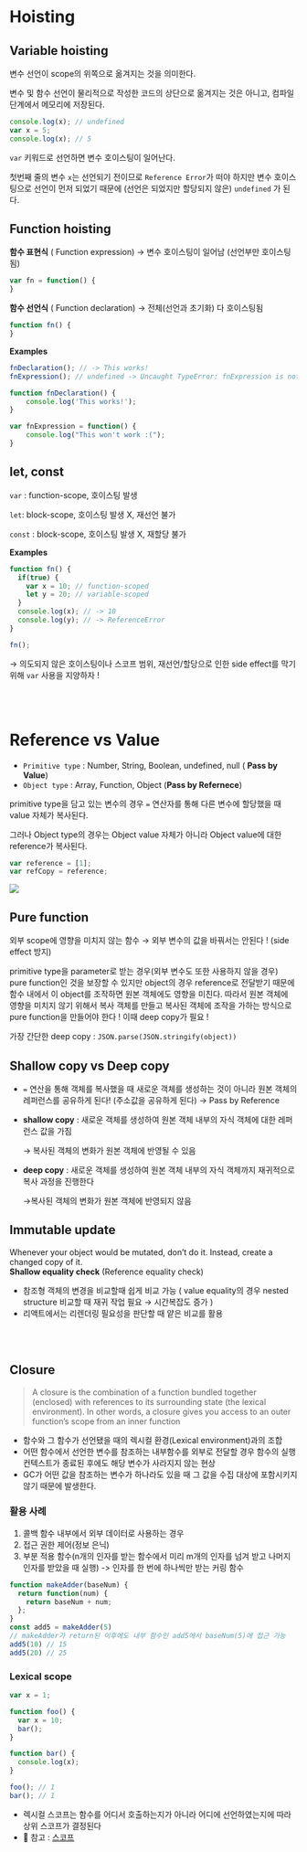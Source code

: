 # Hoisting
## Variable hoisting

변수 선언이 scope의 위쪽으로 옮겨지는 것을 의미한다. 

변수 및 함수 선언이 물리적으로 작성한 코드의 상단으로 옮겨지는 것은 아니고, 컴파일 단계에서 메모리에 저장된다.

```jsx
console.log(x); // undefined
var x = 5;
console.log(x); // 5
```

 `var` 키워드로 선언하면 변수 호이스팅이 일어난다.

첫번째 줄의 변수  `x`는 선언되기 전이므로 `Reference Error`가 떠야 하지만 변수 호이스팅으로 선언이 먼저 되었기 때문에 (선언은 되었지만 할당되지 않은) `undefined` 가 된다.

## Function hoisting

**함수 표현식** ( Function expression) → 변수 호이스팅이 일어남 (선언부만 호이스팅됨)

```jsx
var fn = function() {
}
```

**함수 선언식** ( Function declaration) → 전체(선언과 초기화) 다 호이스팅됨 

```jsx
function fn() {
}
```

**Examples**

```jsx
fnDeclaration(); // -> This works!
fnExpression(); // undefined -> Uncaught TypeError: fnExpression is not a function

function fnDeclaration() {
    console.log('This works!');
}

var fnExpression = function() {
    console.log("This won't work :(");
}
```

## let, const

`var` : function-scope, 호이스팅 발생

`let`:  block-scope, 호이스팅 발생 X, 재선언 불가

`const` : block-scope, 호이스팅 발생 X,  재할당 불가

**Examples**

```jsx
function fn() {
  if(true) {
    var x = 10; // function-scoped
    let y = 20; // variable-scoped
  }
  console.log(x); // -> 10
  console.log(y); // -> ReferenceError
}

fn();
```

→  의도되지 않은 호이스팅이나 스코프 범위, 재선언/할당으로 인한 side effect를 막기 위해  `var` 사용을 지양하자 !

 <br>
 <br>
 
# Reference vs Value

- `Primitive type` :  Number, String, Boolean, undefined, null ( **Pass by Value**)
- `Object type` : Array, Function, Object (**Pass by Refernece**)

primitive type을 담고 있는 변수의 경우 `=` 연산자를 통해 다른 변수에 할당했을 때 value 자체가 복사된다. 

그러나 Object type의 경우는 Object value 자체가 아니라 Object value에 대한 reference가 복사된다.

```jsx
var reference = [1];
var refCopy = reference;
```

![](https://s3.us-west-2.amazonaws.com/secure.notion-static.com/81aa31f9-eec7-4d1f-bc14-1bbca157402c/Untitled.png?X-Amz-Algorithm=AWS4-HMAC-SHA256&X-Amz-Credential=AKIAT73L2G45O3KS52Y5%2F20201025%2Fus-west-2%2Fs3%2Faws4_request&X-Amz-Date=20201025T041337Z&X-Amz-Expires=86400&X-Amz-Signature=4c3416348fa56498c957b9b3a0418d7f8da1701fafc1edef1157b39a69b26c26&X-Amz-SignedHeaders=host&response-content-disposition=filename%20%3D%22Untitled.png%22)

## Pure function

외부 scope에 영향을 미치지 않는 함수 → 외부 변수의 값을 바꿔서는 안된다 ! (side effect 방지)

primitive type을 parameter로 받는 경우(외부 변수도 또한 사용하지 않을 경우) pure function인 것을 보장할 수 있지만 object의 경우 reference로 전달받기 때문에 함수 내에서 이 object를 조작하면 원본 객체에도 영향을 미친다. 따라서 원본 객체에 영향을 미치지 않기 위해서 복사 객체를 만들고 복사된 객체에 조작을 가하는 방식으로 pure function을 만들어야 한다 ! 이때 deep copy가 필요 !

가장 간단한 deep copy :  `JSON.parse(JSON.stringify(object))`

## Shallow copy vs Deep copy

- `=` 연산을 통해 객체를 복사했을 때 새로운 객체를 생성하는 것이 아니라 원본 객체의 레퍼런스를 공유하게 된다! (주소값을 공유하게 된다) → Pass by Reference
- **shallow copy** : 새로운 객체를 생성하여 원본 객체 내부의 자식 객체에 대한 레퍼런스 값을 가짐

    → 복사된 객체의 변화가 원본 객체에 반영될 수 있음

- **deep copy** : 새로운 객체를 생성하여 원본 객체 내부의 자식 객체까지 재귀적으로 복사 과정을 진행한다

    →복사된 객체의 변화가 원본 객체에 반영되지 않음

## Immutable update
Whenever your object would be mutated, don’t do it. Instead, create a changed copy of it. <br>
**Shallow equality check** (Reference equality check)

- 참조형 객체의 변경을 비교할때 쉽게 비교 가능 ( value equality의 경우 nested structure 비교할 때 재귀 작업 필요 → 시간복잡도 증가 )
- 리액트에서는 리렌더링 필요성을 판단할 때 얕은 비교를 활용

<br/>
<br/>

## Closure

> A closure is the combination of a function bundled together (enclosed) with references to its surrounding state (the lexical environment). In other words, a closure gives you access to an outer function’s scope from an inner function

- 함수와 그 함수가 선언됐을 때의 렉시컬 환경(Lexical environment)과의 조합
- 어떤 함수에서 선언한  변수를 참조하는 내부함수를 외부로 전달할 경우 함수의 실행 컨텍스트가 종료된 후에도 해당 변수가 사라지지 않는 현상
- GC가 어떤 값을 참조하는 변수가 하나라도 있을 때 그 값을 수집 대상에 포함시키지 않기 때문에 발생한다.

### 활용 사례
1. 콜백 함수 내부에서 외부 데이터로 사용하는 경우
2. 접근 권한 제어(정보 은닉)
3. 부분 적용 함수(n개의 인자를 받는 함수에서 미리 m개의 인자를 넘겨 받고 나머지 인자를 받았을 때 실행) -> 인자를 한 번에 하나씩만 받는 커링 함수
```javascript
function makeAdder(baseNum) {
  return function(num) {
    return baseNum + num;
  };
}
const add5 = makeAdder(5)
// makeAdder가 return된 이후에도 내부 함수인 add5에서 baseNum(5)에 접근 가능
add5(10) // 15
add5(20) // 25
```

### Lexical scope

```jsx
var x = 1;

function foo() {
  var x = 10;
  bar();
}

function bar() {
  console.log(x);
}

foo(); // 1
bar(); // 1
```
- 렉시컬 스코프는 함수를 어디서 호출하는지가 아니라 어디에 선언하였는지에 따라 상위 스코프가 결정된다
- 🔗 참고 : [스코프](https://poiemaweb.com/js-scope#7-%EB%A0%89%EC%8B%9C%EC%BB%AC-%EC%8A%A4%EC%BD%94%ED%94%84)
